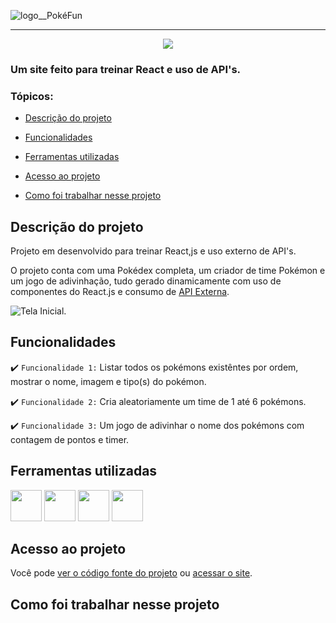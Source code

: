![logo__PokéFun](https://media.discordapp.net/attachments/844323169900167218/997271449469468763/logo.png)

<hr>

<p align="center">
   <img src="http://img.shields.io/static/v1?label=STATUS&message=EM%20DESENVOLVIMENTO&color=RED&style=for-the-badge"/>
</p>

### Um site feito para treinar React e uso de API's.

### Tópicos:

- [Descrição do projeto](#descrição-do-projeto)

- [Funcionalidades](#funcionalidades)

- [Ferramentas utilizadas](#ferramentas-utilizadas)

- [Acesso ao projeto](#acesso-ao-projeto)

- [Como foi trabalhar nesse projeto](#como-foi-trabalhar-nesse-projeto)

## Descrição do projeto

<p align="justify">
Projeto em desenvolvido para treinar React,js e uso externo de API's.

O projeto conta com uma Pokédex completa, um criador de time Pokémon e um jogo de adivinhação, tudo gerado dinamicamente com uso de componentes do React.js e consumo de [API Externa](https://pokeapi.co/).

![Tela Inicial.]()
</p>

## Funcionalidades

:heavy_check_mark: `Funcionalidade 1:` Listar todos os pokémons existêntes por ordem, mostrar o nome, imagem e tipo(s) do pokémon.

:heavy_check_mark: `Funcionalidade 2:` Cria aleatoriamente um time de 1 até 6 pokémons.

:heavy_check_mark: `Funcionalidade 3:` Um jogo de adivinhar o nome dos pokémons com contagem de pontos e timer.

## Ferramentas utilizadas

<img width="50px" src="https://cdn.jsdelivr.net/gh/devicons/devicon/icons/javascript/javascript-original.svg"/>

<img width="50px" src="https://cdn.jsdelivr.net/gh/devicons/devicon/icons/html5/html5-original.svg"/>

<img width="50px" src="https://cdn.jsdelivr.net/gh/devicons/devicon/icons/css3/css3-original.svg"/>

<img width="50px" src="https://cdn.jsdelivr.net/gh/devicons/devicon/icons/react/react-original.svg"/>


###

## Acesso ao projeto

Você pode [ver o código fonte do projeto](https://github.com/JosielJ/PokeFun/) ou [acessar o site](https://pokefun.netlify.app/).

## Como foi trabalhar nesse projeto
